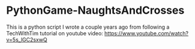 # PythonGame-NaughtsAndCrosses
This is a python script I wrote a couple years ago from following a TechWithTim tutorial on youtube
video: https://www.youtube.com/watch?v=5s_lGC2sxwQ

